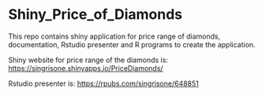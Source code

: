 # Shiny_Price_of_Diamonds

This repo contains shiny application for price range of diamonds, documentation, Rstudio presenter and R programs to create the application.

Shiny website for price range of the diamonds is:
https://singrisone.shinyapps.io/PriceDiamonds/

Rstudio presenter is:
https://rpubs.com/singrisone/648851
